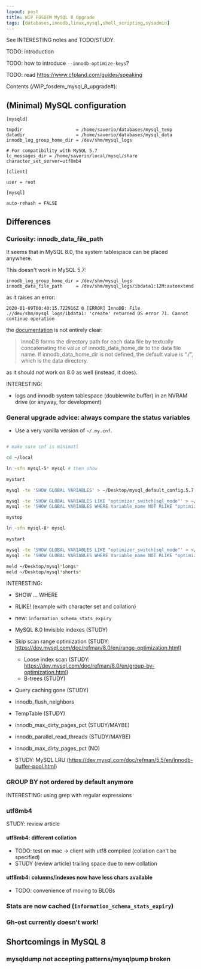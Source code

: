 ```yaml
---
layout: post
title: WIP FOSDEM MySQL 8 Upgrade
tags: [databases,innodb,linux,mysql,shell_scripting,sysadmin]
---
```


See INTERESTING notes and TODO/STUDY.

TODO: introduction

TODO: how to introduce `--innodb-optimize-keys`?

TODO: read https://www.cfpland.com/guides/speaking

Contents (/WIP_fosdem_mysql_8_upgrade#):

## (Minimal) MySQL configuration

```
[mysqld]

tmpdir                    = /home/saverio/databases/mysql_temp
datadir                   = /home/saverio/databases/mysql_data
innodb_log_group_home_dir = /dev/shm/mysql_logs

# For compatibility with MySQL 5.7
lc_messages_dir = /home/saverio/local/mysql/share
character_set_server=utf8mb4

[client]

user = root

[mysql]

auto-rehash = FALSE
```

## Differences

### Curiosity: innodb_data_file_path

It seems that in MySQL 8.0, the system tablespace can be placed anywhere.

This doesn't work in MySQL 5.7:

```
innodb_log_group_home_dir = /dev/shm/mysql_logs
innodb_data_file_path     = /dev/shm/mysql_logs/ibdata1:12M:autoextend
```

as it raises an error:

```
2020-01-09T00:40:15.722916Z 0 [ERROR] InnoDB: File .//dev/shm/mysql_logs/ibdata1: 'create' returned OS error 71. Cannot continue operation
```

the [documentation](https://dev.mysql.com/doc/refman/8.0/en/innodb-init-startup-configuration.html) is not entirely clear:

> InnoDB forms the directory path for each data file by textually concatenating the value of innodb_data_home_dir to the data file name. If innodb_data_home_dir is not defined, the default value is “./”, which is the data directory.

as it should _not_ work on 8.0 as well (instead, it does).

INTERESTING:

- logs and innodb system tablespace (doublewrite buffer) in an NVRAM drive (or anyway, for development)

### General upgrade advice: always compare the status variables

- Use a very vanilla version of `~/.my.cnf`.

```sh

# make sure cnf is minimatl

cd ~/local

ln -sfn mysql-5* mysql # then show

mystart

mysql -te 'SHOW GLOBAL VARIABLES' > ~/Desktop/mysql_default_config.5.7.txt # show the unfiltered output

mysql -te 'SHOW GLOBAL VARIABLES LIKE "optimizer_switch|sql_mode"' > ~/Desktop/mysql_config.longs.5.7.txt
mysql -te 'SHOW GLOBAL VARIABLES WHERE Variable_name NOT RLIKE "optimizer_switch|sql_mode"' > ~/Desktop/mysql_config.shorts.5.7.txt

mystop

ln -sfn mysql-8* mysql

mystart

mysql -te 'SHOW GLOBAL VARIABLES LIKE "optimizer_switch|sql_mode"' > ~/Desktop/mysql_config.longs.8.0.txt
mysql -te 'SHOW GLOBAL VARIABLES WHERE Variable_name NOT RLIKE "optimizer_switch|sql_mode"' > ~/Desktop/mysql_config.shorts.8.0.txt

meld ~/Desktop/mysql*longs*
meld ~/Desktop/mysql*shorts*

```

INTERESTING:

- SHOW ... WHERE
- RLIKE! (example with character set and collation)
- new: `information_schema_stats_expiry`
- MySQL 8.0 Invisible indexes (STUDY)
- Skip scan range optimization (STUDY: https://dev.mysql.com/doc/refman/8.0/en/range-optimization.html)
  - Loose index scan (STUDY: https://dev.mysql.com/doc/refman/8.0/en/group-by-optimization.html)
  - B-trees (STUDY)
- Query caching gone (STUDY)
- innodb_flush_neighbors
- TempTable (STUDY)
- innodb_max_dirty_pages_pct (STUDY/MAYBE)
- innodb_parallel_read_threads (STUDY/MAYBE)
- innodb_max_dirty_pages_pct (NO)

- STUDY: MySQL LRU (https://dev.mysql.com/doc/refman/5.5/en/innodb-buffer-pool.html)

### GROUP BY not ordered by default anymore

INTERESTING: using grep with regular expressions

### utf8mb4

STUDY: review article

#### utf8mb4: different collation

- TODO: test on mac -> client with utf8 compiled (collation can't be specified)
- STUDY (review article) trailing space due to new collation

#### utf8mb4: columns/indexes now have less chars available

- TODO: convenience of moving to BLOBs

### Stats are now cached (`information_schema_stats_expiry`)

### Gh-ost currently doesn't work!

## Shortcomings in MySQL 8

### mysqldump not accepting patterns/mysqlpump broken

